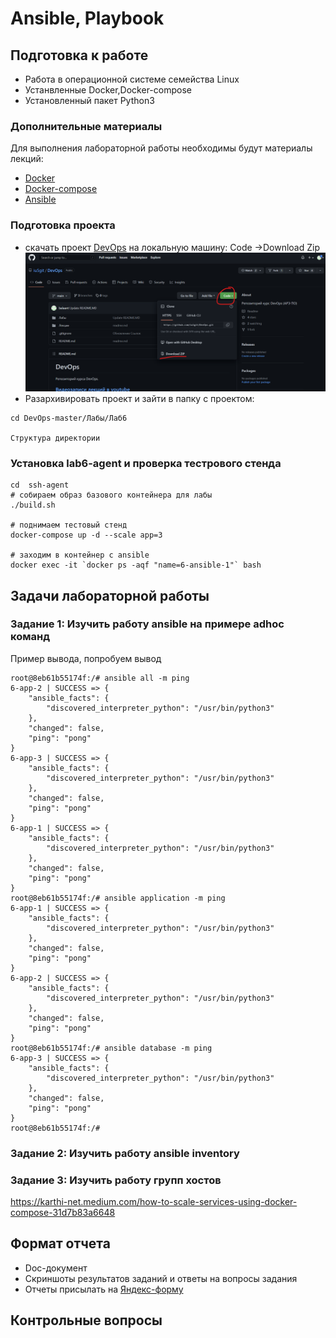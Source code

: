 # Ansible, Playbook

## Подготовка к работе

- Работа в операционной системе семейства Linux
- Устанвленные Docker,Docker-compose
- Установленный пакет Python3

### Дополнительные материалы
Для выполнения лабораторной работы необходимы будут материалы лекций:
- [Docker](https://www.youtube.com/watch?v=WjRye2bByEw&list=PLLELLTvDgUQ-iwnE9coLhb-ynyZUGzW6q&index=2)
- [Docker-compose](https://www.youtube.com/watch?v=-bbxABMdHig&list=PLLELLTvDgUQ-iwnE9coLhb-ynyZUGzW6q&index=5)
- [Ansible](https://www.youtube.com/watch?v=59HZ6R6nYQ4&list=PLLELLTvDgUQ-iwnE9coLhb-ynyZUGzW6q&index=6)

### Подготовка проекта
  - скачать проект [DevOps](https://github.com/iu5git/DevOps) на локальную машину: Code ->Download Zip
  ![download.png](download.png)
  - Разархивировать проект и зайти в папку с проектом:
```
cd DevOps-master/Лабы/Лаб6

Структура директории

```

### Установка lab6-agent и проверка тестрового стенда
```
cd  ssh-agent
# собираем образ базового контейнера для лабы
./build.sh

# поднимаем тестовый стенд
docker-compose up -d --scale app=3

# заходим в контейнер с ansible
docker exec -it `docker ps -aqf "name=6-ansible-1"` bash 
```


## Задачи лабораторной работы
### Задание 1: Изучить работу ansible на примере adhoc команд

Пример вывода, попробуем вывод
```
root@8eb61b55174f:/# ansible all -m ping
6-app-2 | SUCCESS => {
    "ansible_facts": {
        "discovered_interpreter_python": "/usr/bin/python3"
    },
    "changed": false,
    "ping": "pong"
}
6-app-3 | SUCCESS => {
    "ansible_facts": {
        "discovered_interpreter_python": "/usr/bin/python3"
    },
    "changed": false,
    "ping": "pong"
}
6-app-1 | SUCCESS => {
    "ansible_facts": {
        "discovered_interpreter_python": "/usr/bin/python3"
    },
    "changed": false,
    "ping": "pong"
}
root@8eb61b55174f:/# ansible application -m ping
6-app-1 | SUCCESS => {
    "ansible_facts": {
        "discovered_interpreter_python": "/usr/bin/python3"
    },
    "changed": false,
    "ping": "pong"
}
6-app-2 | SUCCESS => {
    "ansible_facts": {
        "discovered_interpreter_python": "/usr/bin/python3"
    },
    "changed": false,
    "ping": "pong"
}
root@8eb61b55174f:/# ansible database -m ping
6-app-3 | SUCCESS => {
    "ansible_facts": {
        "discovered_interpreter_python": "/usr/bin/python3"
    },
    "changed": false,
    "ping": "pong"
}
root@8eb61b55174f:/# 

```


### Задание 2: Изучить работу ansible inventory

### Задание 3: Изучить работу групп хостов
https://karthi-net.medium.com/how-to-scale-services-using-docker-compose-31d7b83a6648

## Формат отчета
- Doc-документ
- Скриншоты результатов заданий и ответы на вопросы задания
- Отчеты присылать на [Яндекс-форму](https://forms.yandex.ru/u/63428b48921ce71d986818ef/)

## Контрольные вопросы
